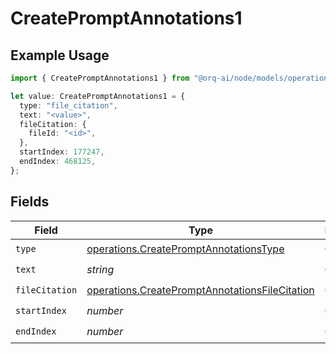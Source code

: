 # CreatePromptAnnotations1

## Example Usage

```typescript
import { CreatePromptAnnotations1 } from "@orq-ai/node/models/operations";

let value: CreatePromptAnnotations1 = {
  type: "file_citation",
  text: "<value>",
  fileCitation: {
    fileId: "<id>",
  },
  startIndex: 177247,
  endIndex: 468125,
};
```

## Fields

| Field                                                                                                            | Type                                                                                                             | Required                                                                                                         | Description                                                                                                      |
| ---------------------------------------------------------------------------------------------------------------- | ---------------------------------------------------------------------------------------------------------------- | ---------------------------------------------------------------------------------------------------------------- | ---------------------------------------------------------------------------------------------------------------- |
| `type`                                                                                                           | [operations.CreatePromptAnnotationsType](../../models/operations/createpromptannotationstype.md)                 | :heavy_check_mark:                                                                                               | N/A                                                                                                              |
| `text`                                                                                                           | *string*                                                                                                         | :heavy_check_mark:                                                                                               | N/A                                                                                                              |
| `fileCitation`                                                                                                   | [operations.CreatePromptAnnotationsFileCitation](../../models/operations/createpromptannotationsfilecitation.md) | :heavy_check_mark:                                                                                               | N/A                                                                                                              |
| `startIndex`                                                                                                     | *number*                                                                                                         | :heavy_check_mark:                                                                                               | N/A                                                                                                              |
| `endIndex`                                                                                                       | *number*                                                                                                         | :heavy_check_mark:                                                                                               | N/A                                                                                                              |